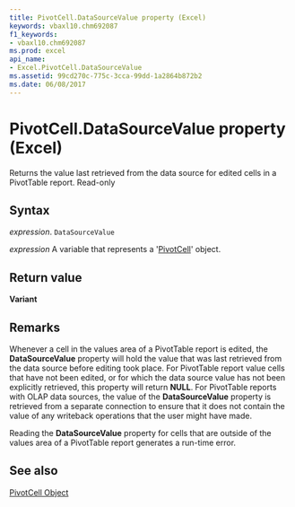 ```yaml
---
title: PivotCell.DataSourceValue property (Excel)
keywords: vbaxl10.chm692087
f1_keywords:
- vbaxl10.chm692087
ms.prod: excel
api_name:
- Excel.PivotCell.DataSourceValue
ms.assetid: 99cd270c-775c-3cca-99dd-1a2864b872b2
ms.date: 06/08/2017
---
```



# PivotCell.DataSourceValue property (Excel)

Returns the value last retrieved from the data source for edited cells in a PivotTable report. Read-only


## Syntax

_expression_. `DataSourceValue`

_expression_ A variable that represents a '[PivotCell](Excel.PivotCell.md)' object.


## Return value

 **Variant**


## Remarks

Whenever a cell in the values area of a PivotTable report is edited, the  **DataSourceValue** property will hold the value that was last retrieved from the data source before editing took place. For PivotTable report value cells that have not been edited, or for which the data source value has not been explicitly retrieved, this property will return **NULL**. For PivotTable reports with OLAP data sources, the value of the **DataSourceValue** property is retrieved from a separate connection to ensure that it does not contain the value of any writeback operations that the user might have made.

Reading the  **DataSourceValue** property for cells that are outside of the values area of a PivotTable report generates a run-time error.


## See also


[PivotCell Object](Excel.PivotCell.md)

